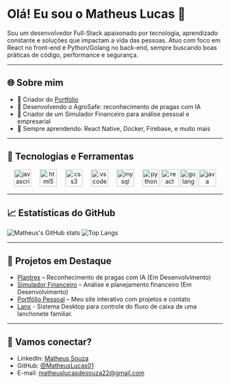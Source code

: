 # Olá! Eu sou o Matheus Lucas 🚀

Sou um desenvolvedor Full-Stack apaixonado por tecnologia, aprendizado constante e soluções que impactam a vida das pessoas. Atuo com foco em React no front-end e Python/Golang no back-end, sempre buscando boas práticas de código, performance e segurança.

---

## 🌐 Sobre mim
- 🎨 Criador do [Portfólio](https://matheuscode.com.br)
- 🚀 Desenvolvendo o AgroSafe: reconhecimento de pragas com IA
- 💸 Criador de um Simulador Financeiro para análise pessoal e empresarial
- 🚪 Sempre aprendendo: React Native, Docker, Firebase, e muito mais

---

## 🚪 Tecnologias e Ferramentas
<div align="center">
  <img src="https://skillicons.dev/icons?i=js" height="40" alt="javascript logo"  />
  <img width="12" />
  <img src="https://skillicons.dev/icons?i=html" height="40" alt="html5 logo"  />
  <img width="12" />
  <img src="https://skillicons.dev/icons?i=css" height="40" alt="css3 logo"  />
  <img width="12" />
  <img src="https://skillicons.dev/icons?i=vscode" height="40" alt="vscode logo"  />
  <img width="12" />
  <img src="https://cdn.jsdelivr.net/gh/devicons/devicon/icons/mysql/mysql-original.svg" height="40" alt="mysql logo"  />
  <img width="12" />
  <img src="https://cdn.jsdelivr.net/gh/devicons/devicon/icons/python/python-original.svg" height="40" alt="python logo"  />
  <img src="https://cdn.jsdelivr.net/gh/devicons/devicon@latest/icons/react/react-original.svg" height="40" alt="react logo" />
  <img src="https://cdn.jsdelivr.net/gh/devicons/devicon@latest/icons/go/go-original.svg" height="40" alt="golang logo" />
   <img src="https://cdn.jsdelivr.net/gh/devicons/devicon@latest/icons/java/java-original.svg" height="40" alt="java logo" />
  
</div>

---

## 📈 Estatísticas do GitHub
![Matheus's GitHub stats](https://github-readme-stats.vercel.app/api?username=MatheusLucas01&show_icons=true&theme=radical)
![Top Langs](https://github-readme-stats.vercel.app/api/top-langs/?username=MatheusLucas01&layout=compact&theme=radical)

---

## 📖 Projetos em Destaque
- [Plantrex](https://github.com/MatheusLucas01) – Reconhecimento de pragas com IA (Em Desenvolvimento)
- [Simulador Financeiro](https://github.com/MatheusLucas01) – Análise e planejamento financeiro (Em Desenvolvimento)
- [Portfólio Pessoal](https://matheuscode.com.br) – Meu site interativo com projetos e contato
- [Lanx](https://github.com/MatheusLucas01) - Sistema Desktop para controle do fluxo de caixa de uma lanchonete familiar.

---

## 📢 Vamos conectar?
- LinkedIn: [Matheus Souza](https://linkedin.com/in/matheussouza1s)
- GitHub: [@MatheusLucas01](https://github.com/MatheusLucas01)
- E-mail: matheuslucasdesouza22@gmail.com
